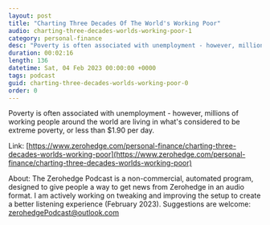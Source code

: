 ```yaml
---
layout: post
title: "Charting Three Decades Of The World's Working Poor"
audio: charting-three-decades-worlds-working-poor-1
category: personal-finance
desc: "Poverty is often associated with unemployment - however, millions of working people around the world are living in what's considered to be extreme poverty, or less than $1.90 per day."
duration: 00:02:16
length: 136
datetime: Sat, 04 Feb 2023 00:00:00 +0000
tags: podcast
guid: charting-three-decades-worlds-working-poor-0
order: 0
---
```

Poverty is often associated with unemployment - however, millions of working people around the world are living in what's considered to be extreme poverty, or less than $1.90 per day.

Link: [https://www.zerohedge.com/personal-finance/charting-three-decades-worlds-working-poor](https://www.zerohedge.com/personal-finance/charting-three-decades-worlds-working-poor)

About: The Zerohedge Podcast is a non-commercial, automated program, designed to give people a way to get news from Zerohedge in an audio format.  I am actively working on tweaking and improving the setup to create a better listening experience (February 2023).  Suggestions are welcome: [zerohedgePodcast@outlook.com](mailto:zerohedgePodcast@outlook.com)